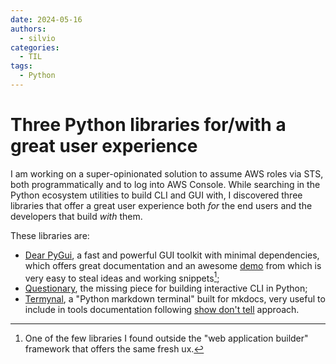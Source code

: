 ```yaml
---
date: 2024-05-16
authors:
  - silvio
categories:
  - TIL
tags:
  - Python
---
```


# Three Python libraries for/with a great user experience

I am working on a super-opinionated solution to assume AWS roles via STS, both programmatically and to log into AWS Console. While searching in the Python ecosystem utilities to build CLI and GUI with, I discovered three libraries that offer a great user experience both _for_ the end users and the developers that build _with_ them.

<!-- more -->

These libraries are:

- [Dear PyGui](https://github.com/hoffstadt/DearPyGui), a fast and powerful GUI toolkit with minimal dependencies, which offers great documentation and an awesome [demo](https://github.com/hoffstadt/DearPyGui?tab=readme-ov-file#demo) from which is very easy to steal ideas and working snippets[^1];
- [Questionary](https://github.com/tmbo/questionary), the missing piece for building interactive CLI in Python;
- [Termynal](https://github.com/termynal/termynal.py), a "Python markdown terminal" built for mkdocs, very useful to include in tools documentation following [show don't tell](https://en.wikipedia.org/wiki/Show,_don%27t_tell) approach.

[^1]: One of the few libraries I found outside the "web application builder" framework that offers the same fresh ux.
